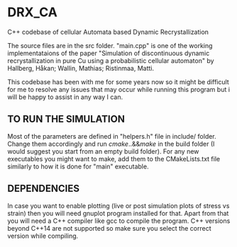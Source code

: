 # DRX_CA
C++ codebase of cellular Automata based Dynamic Recrystallization

The source files are in the src folder. "main.cpp" is one of the working implementataions of the paper "Simulation of discontinuous dynamic recrystallization in pure Cu using a probabilistic cellular automaton" by Hallberg, Håkan; Wallin, Mathias; Ristinmaa, Matti.

This codebase has been with me for some years now so it might be difficult for me to resolve any issues that may occur while running this program but i will be happy to assist in any way I can.

## TO RUN THE SIMULATION

Most of the parameters are defined in "helpers.h" file in include/ folder. Change them accordingly and run $cmake .. \&\& make$ in the build folder (I would suggest you start from an empty build folder). For any new executables you might want to make, add them to the CMakeLists.txt file similarly to how it is done for "main" executable.

## DEPENDENCIES
In case you want to enable plotting (live or post simulation plots of stress vs strain) then you will need gnuplot program installed for that. Apart from that you will need a C++ compiler like gcc to compile the program. C++ versions beyond C++14 are not supported so make sure you select the correct version while compiling.
